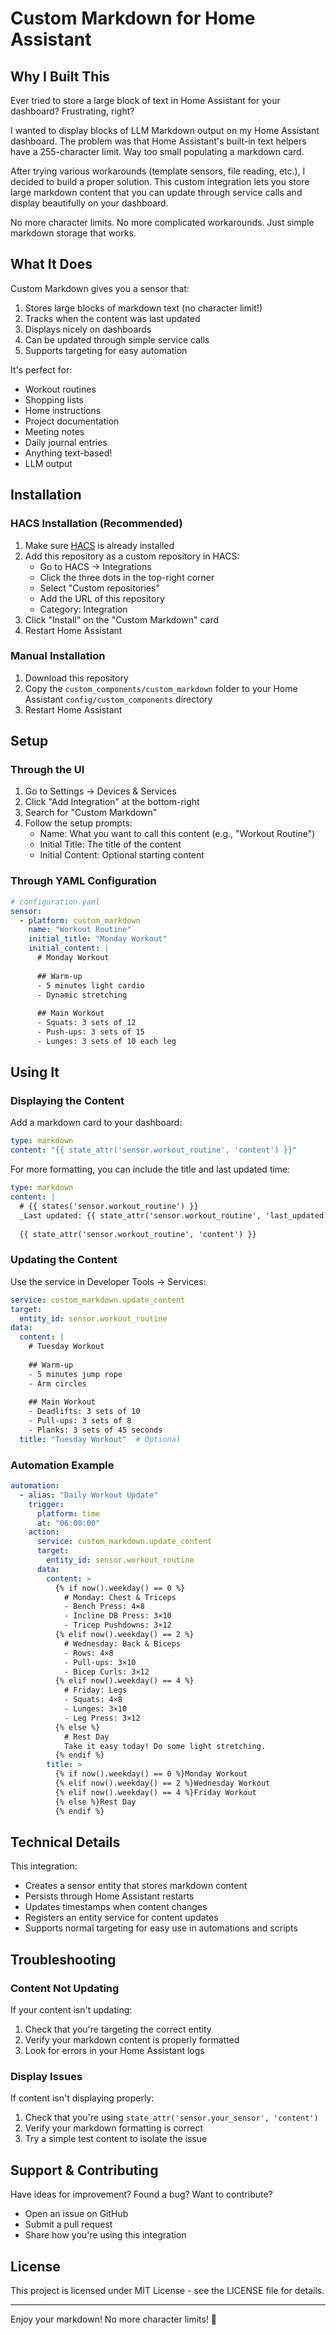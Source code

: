 # Custom Markdown for Home Assistant

## Why I Built This

Ever tried to store a large block of text in Home Assistant for your dashboard? Frustrating, right?

I wanted to display blocks of LLM Markdown output on my Home Assistant dashboard. The problem was that Home Assistant's built-in text helpers have a 255-character limit. Way too small populating a markdown card. 

After trying various workarounds (template sensors, file reading, etc.), I decided to build a proper solution. This custom integration lets you store large markdown content that you can update through service calls and display beautifully on your dashboard.

No more character limits. No more complicated workarounds. Just simple markdown storage that works.

## What It Does

Custom Markdown gives you a sensor that:

1. Stores large blocks of markdown text (no character limit!)
2. Tracks when the content was last updated
3. Displays nicely on dashboards
4. Can be updated through simple service calls
5. Supports targeting for easy automation

It's perfect for:

- Workout routines
- Shopping lists
- Home instructions
- Project documentation
- Meeting notes
- Daily journal entries
- Anything text-based!
- LLM output

## Installation

### HACS Installation (Recommended)

1. Make sure [HACS](https://hacs.xyz/) is already installed
2. Add this repository as a custom repository in HACS:
   - Go to HACS → Integrations
   - Click the three dots in the top-right corner
   - Select "Custom repositories"
   - Add the URL of this repository
   - Category: Integration
3. Click "Install" on the "Custom Markdown" card
4. Restart Home Assistant

### Manual Installation

1. Download this repository
2. Copy the `custom_components/custom_markdown` folder to your Home Assistant `config/custom_components` directory
3. Restart Home Assistant

## Setup

### Through the UI

1. Go to Settings → Devices & Services
2. Click "Add Integration" at the bottom-right
3. Search for "Custom Markdown"
4. Follow the setup prompts:
   - Name: What you want to call this content (e.g., "Workout Routine")
   - Initial Title: The title of the content
   - Initial Content: Optional starting content

### Through YAML Configuration

```yaml
# configuration.yaml
sensor:
  - platform: custom_markdown
    name: "Workout Routine"
    initial_title: "Monday Workout"
    initial_content: |
      # Monday Workout
      
      ## Warm-up
      - 5 minutes light cardio
      - Dynamic stretching
      
      ## Main Workout
      - Squats: 3 sets of 12
      - Push-ups: 3 sets of 15
      - Lunges: 3 sets of 10 each leg
```

## Using It

### Displaying the Content

Add a markdown card to your dashboard:

```yaml
type: markdown
content: "{{ state_attr('sensor.workout_routine', 'content') }}"
```

For more formatting, you can include the title and last updated time:

```yaml
type: markdown
content: |
  # {{ states('sensor.workout_routine') }}
  _Last updated: {{ state_attr('sensor.workout_routine', 'last_updated') }}_
  
  {{ state_attr('sensor.workout_routine', 'content') }}
```

### Updating the Content

Use the service in Developer Tools → Services:

```yaml
service: custom_markdown.update_content
target:
  entity_id: sensor.workout_routine
data:
  content: |
    # Tuesday Workout
    
    ## Warm-up
    - 5 minutes jump rope
    - Arm circles
    
    ## Main Workout
    - Deadlifts: 3 sets of 10
    - Pull-ups: 3 sets of 8
    - Planks: 3 sets of 45 seconds
  title: "Tuesday Workout"  # Optional
```

### Automation Example

```yaml
automation:
  - alias: "Daily Workout Update"
    trigger:
      platform: time
      at: "06:00:00"
    action:
      service: custom_markdown.update_content
      target:
        entity_id: sensor.workout_routine
      data:
        content: >
          {% if now().weekday() == 0 %}
            # Monday: Chest & Triceps
            - Bench Press: 4×8
            - Incline DB Press: 3×10
            - Tricep Pushdowns: 3×12
          {% elif now().weekday() == 2 %}
            # Wednesday: Back & Biceps
            - Rows: 4×8
            - Pull-ups: 3×10
            - Bicep Curls: 3×12
          {% elif now().weekday() == 4 %}
            # Friday: Legs
            - Squats: 4×8
            - Lunges: 3×10
            - Leg Press: 3×12
          {% else %}
            # Rest Day
            Take it easy today! Do some light stretching.
          {% endif %}
        title: >
          {% if now().weekday() == 0 %}Monday Workout
          {% elif now().weekday() == 2 %}Wednesday Workout
          {% elif now().weekday() == 4 %}Friday Workout
          {% else %}Rest Day
          {% endif %}
```

## Technical Details

This integration:

- Creates a sensor entity that stores markdown content
- Persists through Home Assistant restarts
- Updates timestamps when content changes
- Registers an entity service for content updates
- Supports normal targeting for easy use in automations and scripts

## Troubleshooting

### Content Not Updating

If your content isn't updating:

1. Check that you're targeting the correct entity
2. Verify your markdown content is properly formatted
3. Look for errors in your Home Assistant logs

### Display Issues

If content isn't displaying properly:

1. Check that you're using `state_attr('sensor.your_sensor', 'content')`
2. Verify your markdown formatting is correct
3. Try a simple test content to isolate the issue

## Support & Contributing

Have ideas for improvement? Found a bug? Want to contribute?

- Open an issue on GitHub
- Submit a pull request
- Share how you're using this integration

## License

This project is licensed under MIT License - see the LICENSE file for details.

---

Enjoy your markdown! No more character limits! 🎉